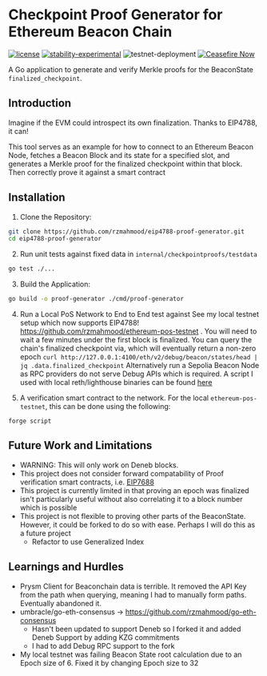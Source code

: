 # Checkpoint Proof Generator for Ethereum Beacon Chain
[![license](https://img.shields.io/badge/license-MIT-blue.svg)](./LICENSE)
[![stability-experimental](https://img.shields.io/badge/stability-experimental-orange.svg)](https://github.com/mkenney/software-guides/blob/master/STABILITY-BADGES.md#experimental)
![testnet-deployment](https://github.com/rzmahmood/ethereum-pos-testnet/actions/workflows/testnet-deployment.yml/badge.svg) [![Ceasefire Now](https://badge.techforpalestine.org/default)](https://techforpalestine.org/learn-more)


A Go application to generate and verify Merkle proofs for the BeaconState `finalized_checkpoint`.

## Introduction
Imagine if the EVM could introspect its own finalization. Thanks to EIP4788, it can!

This tool serves as an example for how to connect to an Ethereum Beacon Node, fetches a Beacon Block and its state for a specified slot, and generates a Merkle proof for the finalized checkpoint within that block. Then correctly prove it against a smart contract

## Installation
1. Clone the Repository:
```bash
git clone https://github.com/rzmahmood/eip4788-proof-generator.git
cd eip4788-proof-generator
```

2. Run unit tests against fixed data in `internal/checkpointproofs/testdata`
```bash
go test ./...
```

3. Build the Application:
```bash
go build -o proof-generator ./cmd/proof-generator
```

4. Run a Local PoS Network to End to End test against
See my local testnet setup which now supports EIP4788! https://github.com/rzmahmood/ethereum-pos-testnet . You will need to wait a few minutes under the first block is finalized.
You can query the chain's finalized checkpoint via, which will eventually return a non-zero epoch `curl http://127.0.0.1:4100/eth/v2/debug/beacon/states/head | jq .data.finalized_checkpoint`
Alternatively run a Sepolia Beacon Node as RPC providers do not serve Debug APIs which is required. A script I used with local reth/lighthouse binaries can be found [here](https://github.com/rzmahmood/ethereum-pos-testnet/blob/test-environment/sepolia.sh)


5. A verification smart contract to the network. For the local `ethereum-pos-testnet`, this can be done using the following:
```
forge script
```

## Future Work and Limitations
- WARNING: This will only work on Deneb blocks.
- This project does not consider forward compatability of Proof verification smart contracts, i.e. [EIP7688](https://ethereum-magicians.org/t/eip-7688-forward-compatible-consensus-data-structures/19673/7)
- This project is currently limited in that proving an epoch was finalized isn't particularly useful without also correlating it to a block number which is possible
- This project is not flexible to proving other parts of the BeaconState. However, it could be forked to do so with ease. Perhaps I will do this as a future project
  - Refactor to use Generalized Index 

## Learnings and Hurdles
- Prysm Client for Beaconchain data is terrible. It removed the API Key from the path when querying, meaning I had to manually form paths. Eventually abandoned it.
- umbracle/go-eth-consensus ->  https://github.com/rzmahmood/go-eth-consensus
  - Hasn't been updated to support Deneb so I forked it and added Deneb Support by adding KZG commitments
  - I had to add Debug RPC support to the fork
- My local testnet was failing Beacon State root calculation due to an Epoch size of 6. Fixed it by changing Epoch size to 32





